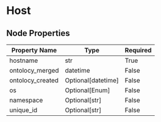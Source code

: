 # Host

## Node Properties

| Property Name | Type | Required |
| ------------- | ---- | -------- |
| hostname | str | True |
| ontolocy_merged | datetime | False |
| ontolocy_created | Optional[datetime] | False |
| os | Optional[Enum] | False |
| namespace | Optional[str] | False |
| unique_id | Optional[str] | False |